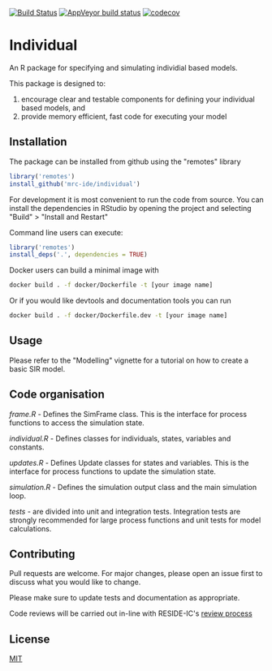 <!-- badges: start -->
[![Build Status](https://travis-ci.org/mrc-ide/individual.svg?branch=master)](https://travis-ci.org/mrc-ide/individual) [![AppVeyor build status](https://ci.appveyor.com/api/projects/status/github/mrc-ide/individual?branch=master&svg=true)](https://ci.appveyor.com/project/mrc-ide/indiviudal) [![codecov](https://codecov.io/github/mrc-ide/individual/branch/master/graphs/badge.svg)](https://codecov.io/github/mrc-ide/individual)
<!-- badges: end -->

# Individual

An R package for specifying and simulating individial based models.

This package is designed to:

  1. encourage clear and testable components for defining your individual based 
models, and
  2. provide memory efficient, fast code for executing your model

## Installation

The package can be installed from github using the "remotes" library

```R
library('remotes')
install_github('mrc-ide/individual')
```

For development it is most convenient to run the code from source. You can
install the dependencies in RStudio by opening the project and selecting "Build" > "Install and Restart"

Command line users can execute:

```R
library('remotes')
install_deps('.', dependencies = TRUE)
```

Docker users can build a minimal image with

```bash
docker build . -f docker/Dockerfile -t [your image name]
```

Or if you would like devtools and documentation tools you can run

```bash
docker build . -f docker/Dockerfile.dev -t [your image name]
```

## Usage

Please refer to the "Modelling" vignette for a tutorial on how to create a basic
SIR model.

## Code organisation

*frame.R* - Defines the SimFrame class. This is the interface for process
functions to access the simulation state.

*individual.R* - Defines classes for individuals, states, variables and constants.

*updates.R* - Defines Update classes for states and variables. This is the
interface for process functions to update the simulation state.

*simulation.R* - Defines the simulation output class and the main simulation
loop.

*tests* - are divided into unit and integration tests. Integration tests are
strongly recommended for large process functions and unit tests for model
calculations.

## Contributing

Pull requests are welcome. For major changes, please open an issue first to
discuss what you would like to change.

Please make sure to update tests and documentation as appropriate.

Code reviews will be carried out in-line with RESIDE-IC's [review
process](https://reside-ic.github.io/articles/pull-requests/)

## License
[MIT](https://choosealicense.com/licenses/mit/)
